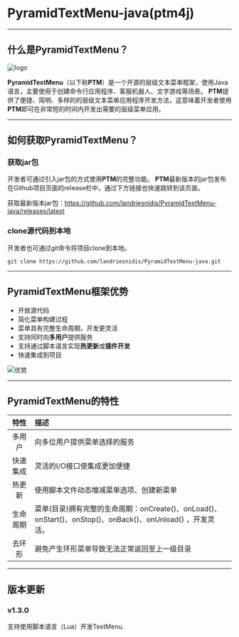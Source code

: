# PyramidTextMenu-java(ptm4j)

---
## 什么是PyramidTextMenu？
![logo](https://img-blog.csdn.net/20181011011530298?watermark/2/text/aHR0cHM6Ly9ibG9nLmNzZG4ubmV0L2xnajEyM3hq/font/5a6L5L2T/fontsize/400/fill/I0JBQkFCMA==/dissolve/70)

**PyramidTextMenu**（以下称**PTM**）是一个开源的层级文本菜单框架，使用Java语言，主要使用于创建命令行应用程序、客服机器人、文字游戏等场景。
**PTM**提供了便捷、简明、多样的的层级文本菜单应用程序开发方法，这意味着开发者使用**PTM**即可在非常短的时间内开发出需要的层级菜单应用。


---
## 如何获取PyramidTextMenu？
### 获取jar包
开发者可通过引入jar包的方式使用**PTM**的完整功能。
**PTM**最新版本的jar包发布在Github项目页面的release栏中，通过下方链接也快速跳转到该页面。

获取最新版本jar包：https://github.com/landriesnidis/PyramidTextMenu-java/releases/latest

### clone源代码到本地
开发者也可通过git命令将项目clone到本地。
```
git clone https://github.com/landriesnidis/PyramidTextMenu-java.git
```

---
## PyramidTextMenu框架优势
 - 开放源代码
 - 简化菜单构建过程
 - 菜单具有完整生命周期，开发更灵活
 - 支持同时向**多用户**提供服务
 - 支持通过脚本语言实现**热更新**或**插件开发**
 - 快速集成到项目

![优势](https://img-blog.csdn.net/20181011071838790?watermark/2/text/aHR0cHM6Ly9ibG9nLmNzZG4ubmV0L2xnajEyM3hq/font/5a6L5L2T/fontsize/400/fill/I0JBQkFCMA==/dissolve/70)

---
## PyramidTextMenu的特性
| 特性 | 描述 |
|:--------:| :-------------|
| 多用户 | 向多位用户提供菜单选择的服务 |
| 快速集成 | 灵活的I/O接口使集成更加便捷 |
| 热更新 | 使用脚本文件动态增减菜单选项、创建新菜单 |
| 生命周期| 菜单(目录)拥有完整的生命周期：onCreate()、onLoad()、onStart()、onStop()、onBack()、onUnload() ，开发灵活。|
| 去环形 | 避免产生环形菜单导致无法正常返回至上一级目录 |

---
## 版本更新

### v1.3.0
支持使用脚本语言（Lua）开发TextMenu.